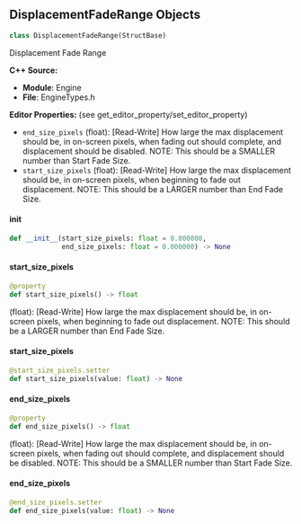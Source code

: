 ## DisplacementFadeRange Objects

```python
class DisplacementFadeRange(StructBase)
```

Displacement Fade Range

**C++ Source:**

- **Module**: Engine
- **File**: EngineTypes.h

**Editor Properties:** (see get_editor_property/set_editor_property)

- ``end_size_pixels`` (float):  [Read-Write] How large the max displacement should be, in on-screen pixels, when fading out should complete, and displacement
  should be disabled.
  NOTE: This should be a SMALLER number than Start Fade Size.
- ``start_size_pixels`` (float):  [Read-Write] How large the max displacement should be, in on-screen pixels, when beginning to fade out displacement.
  NOTE: This should be a LARGER number than End Fade Size.

<a id="unreal.DisplacementFadeRange.__init__"></a>

#### __init__

```python
def __init__(start_size_pixels: float = 0.000000,
             end_size_pixels: float = 0.000000) -> None
```

<a id="unreal.DisplacementFadeRange.start_size_pixels"></a>

#### start_size_pixels

```python
@property
def start_size_pixels() -> float
```

(float):  [Read-Write] How large the max displacement should be, in on-screen pixels, when beginning to fade out displacement.
NOTE: This should be a LARGER number than End Fade Size.

<a id="unreal.DisplacementFadeRange.start_size_pixels"></a>

#### start_size_pixels

```python
@start_size_pixels.setter
def start_size_pixels(value: float) -> None
```

<a id="unreal.DisplacementFadeRange.end_size_pixels"></a>

#### end_size_pixels

```python
@property
def end_size_pixels() -> float
```

(float):  [Read-Write] How large the max displacement should be, in on-screen pixels, when fading out should complete, and displacement
should be disabled.
NOTE: This should be a SMALLER number than Start Fade Size.

<a id="unreal.DisplacementFadeRange.end_size_pixels"></a>

#### end_size_pixels

```python
@end_size_pixels.setter
def end_size_pixels(value: float) -> None
```

<a id="unreal.CollectionReference"></a>